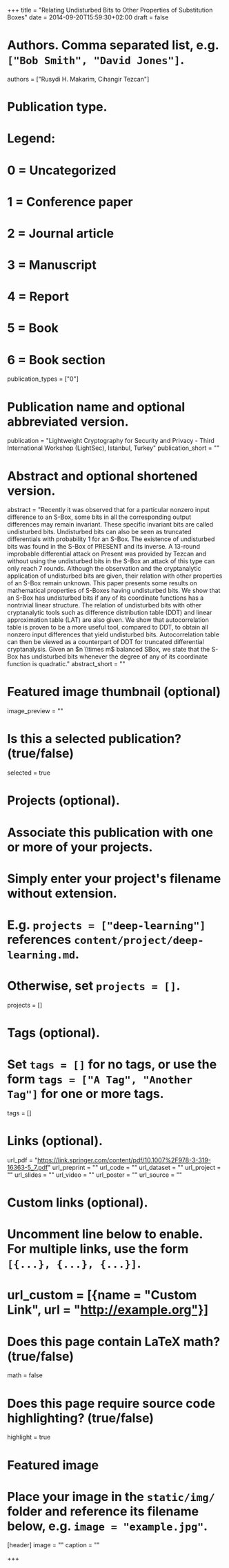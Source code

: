 +++
title = "Relating Undisturbed Bits to Other Properties of Substitution Boxes"
date = 2014-09-20T15:59:30+02:00
draft = false

# Authors. Comma separated list, e.g. `["Bob Smith", "David Jones"]`.
authors = ["Rusydi H. Makarim, Cihangir Tezcan"]

# Publication type.
# Legend:
# 0 = Uncategorized
# 1 = Conference paper
# 2 = Journal article
# 3 = Manuscript
# 4 = Report
# 5 = Book
# 6 = Book section
publication_types = ["0"]

# Publication name and optional abbreviated version.
publication = "Lightweight Cryptography for Security and Privacy - Third International Workshop (LightSec), Istanbul, Turkey"
publication_short = ""

# Abstract and optional shortened version.
abstract = "Recently it was observed that for a particular nonzero input difference to an S-Box, some bits in all the corresponding output differences may remain invariant. These specific invariant bits are called undisturbed bits. Undisturbed bits can also be seen as truncated differentials with probability 1 for an S-Box. The existence of undisturbed bits was found in the S-Box of PRESENT and its inverse. A 13-round improbable differential attack on Present was provided by Tezcan and without using the undisturbed bits in the S-Box an attack of this type can only reach 7 rounds. Although the observation and the cryptanalytic application of undisturbed bits are given, their relation with other properties of an S-Box remain unknown. This paper presents some results on mathematical properties of S-Boxes having undisturbed bits. We show that an S-Box has undisturbed bits if any of its coordinate functions has a nontrivial linear structure. The relation of undisturbed bits with other cryptanalytic tools such as difference distribution table (DDT) and linear approximation table (LAT) are also given. We show that autocorrelation table is proven to be a more useful tool, compared to DDT, to obtain all nonzero input differences that yield undisturbed bits. Autocorrelation table can then be viewed as a counterpart of DDT for truncated differential cryptanalysis. Given an $n \\times m$ balanced SBox, we state that the S-Box has undisturbed bits whenever the degree of any of its coordinate function is quadratic."
abstract_short = ""

# Featured image thumbnail (optional)
image_preview = ""

# Is this a selected publication? (true/false)
selected = true

# Projects (optional).
#   Associate this publication with one or more of your projects.
#   Simply enter your project's filename without extension.
#   E.g. `projects = ["deep-learning"]` references `content/project/deep-learning.md`.
#   Otherwise, set `projects = []`.
projects = []

# Tags (optional).
#   Set `tags = []` for no tags, or use the form `tags = ["A Tag", "Another Tag"]` for one or more tags.
tags = []

# Links (optional).
url_pdf = "https://link.springer.com/content/pdf/10.1007%2F978-3-319-16363-5_7.pdf"
url_preprint = ""
url_code = ""
url_dataset = ""
url_project = ""
url_slides = ""
url_video = ""
url_poster = ""
url_source = ""

# Custom links (optional).
#   Uncomment line below to enable. For multiple links, use the form `[{...}, {...}, {...}]`.
# url_custom = [{name = "Custom Link", url = "http://example.org"}]

# Does this page contain LaTeX math? (true/false)
math = false

# Does this page require source code highlighting? (true/false)
highlight = true

# Featured image
# Place your image in the `static/img/` folder and reference its filename below, e.g. `image = "example.jpg"`.
[header]
image = ""
caption = ""

+++
